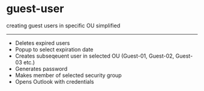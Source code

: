 # guest-user

creating guest users in specific OU simplified

--------------------------------------------------------------------------------------------

- Deletes expired users 
- Popup to select expiration date
- Creates subseqeuent user in selected OU (Guest-01, Guest-02, Guest-03 etc.)
- Generates password
- Makes member of selected security group
- Opens Outlook with credentials
